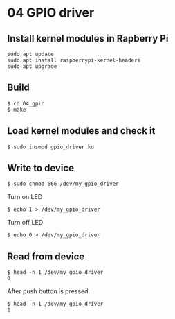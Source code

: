 # 04 GPIO driver
## Install kernel modules in Rapberry Pi
```
sudo apt update
sudo apt install raspberrypi-kernel-headers
sudo apt upgrade
```

## Build
```
$ cd 04_gpio
$ make
```

## Load kernel modules and check it
```
$ sudo insmod gpio_driver.ko
```

## Write to device
```
$ sudo chmod 666 /dev/my_gpio_driver
```
Turn on LED
```
$ echo 1 > /dev/my_gpio_driver
```
Turn off LED
```
$ echo 0 > /dev/my_gpio_driver
```

## Read from device
```
$ head -n 1 /dev/my_gpio_driver
0
```
After push button is pressed.
```
$ head -n 1 /dev/my_gpio_driver
1
```

